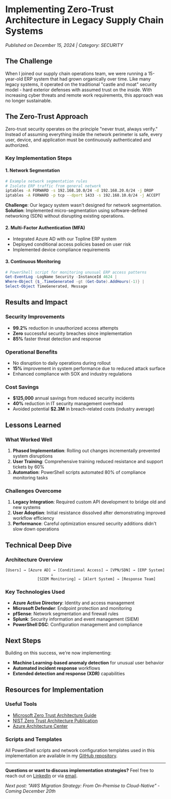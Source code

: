 # Implementing Zero-Trust Architecture in Legacy Supply Chain Systems

*Published on December 15, 2024 | Category: SECURITY*

## The Challenge

When I joined our supply chain operations team, we were running a 15-year-old ERP system that had grown organically over time. Like many legacy systems, it operated on the traditional "castle and moat" security model - hard exterior defenses with assumed trust on the inside. With increasing cyber threats and remote work requirements, this approach was no longer sustainable.

## The Zero-Trust Approach

Zero-trust security operates on the principle "never trust, always verify." Instead of assuming everything inside the network perimeter is safe, every user, device, and application must be continuously authenticated and authorized.

### Key Implementation Steps

#### 1. Network Segmentation
```bash
# Example network segmentation rules
# Isolate ERP traffic from general network
iptables -A FORWARD -s 192.168.10.0/24 -d 192.168.20.0/24 -j DROP
iptables -A FORWARD -p tcp --dport 1433 -s 192.168.10.0/24 -j ACCEPT
```

**Challenge**: Our legacy system wasn't designed for network segmentation.  
**Solution**: Implemented micro-segmentation using software-defined networking (SDN) without disrupting existing operations.

#### 2. Multi-Factor Authentication (MFA)
- Integrated Azure AD with our Topline ERP system
- Deployed conditional access policies based on user risk
- Implemented device compliance requirements

#### 3. Continuous Monitoring
```powershell
# PowerShell script for monitoring unusual ERP access patterns
Get-EventLog -LogName Security -InstanceId 4624 | 
Where-Object {$_.TimeGenerated -gt (Get-Date).AddHours(-1)} |
Select-Object TimeGenerated, Message
```

## Results and Impact

### Security Improvements
- **99.2%** reduction in unauthorized access attempts
- **Zero** successful security breaches since implementation
- **85%** faster threat detection and response

### Operational Benefits
- No disruption to daily operations during rollout
- **15%** improvement in system performance due to reduced attack surface
- Enhanced compliance with SOX and industry regulations

### Cost Savings
- **$125,000** annual savings from reduced security incidents
- **40%** reduction in IT security management overhead
- Avoided potential **$2.3M** in breach-related costs (industry average)

## Lessons Learned

### What Worked Well
1. **Phased Implementation**: Rolling out changes incrementally prevented system disruptions
2. **User Training**: Comprehensive training reduced resistance and support tickets by 60%
3. **Automation**: PowerShell scripts automated 80% of compliance monitoring tasks

### Challenges Overcome
1. **Legacy Integration**: Required custom API development to bridge old and new systems
2. **User Adoption**: Initial resistance dissolved after demonstrating improved workflow efficiency
3. **Performance**: Careful optimization ensured security additions didn't slow down operations

## Technical Deep Dive

### Architecture Overview
```
[Users] → [Azure AD] → [Conditional Access] → [VPN/SDN] → [ERP System]
                    ↓
              [SIEM Monitoring] → [Alert System] → [Response Team]
```

### Key Technologies Used
- **Azure Active Directory**: Identity and access management
- **Microsoft Defender**: Endpoint protection and monitoring  
- **pfSense**: Network segmentation and firewall rules
- **Splunk**: Security information and event management (SIEM)
- **PowerShell DSC**: Configuration management and compliance

## Next Steps

Building on this success, we're now implementing:
- **Machine Learning-based anomaly detection** for unusual user behavior
- **Automated incident response** workflows
- **Extended detection and response (XDR)** capabilities

## Resources for Implementation

### Useful Tools
- [Microsoft Zero Trust Architecture Guide](https://docs.microsoft.com/en-us/security/zero-trust/)
- [NIST Zero Trust Architecture Publication](https://nvlpubs.nist.gov/nistpubs/SpecialPublications/NIST.SP.800-207.pdf)
- [Azure Architecture Center](https://docs.microsoft.com/en-us/azure/architecture/)

### Scripts and Templates
All PowerShell scripts and network configuration templates used in this implementation are available in my [GitHub repository](https://github.com/fmckenzie05/zero-trust-supply-chain).

---

**Questions or want to discuss implementation strategies?** Feel free to reach out on [LinkedIn](https://linkedin.com/in/fernando-mckenzie) or via [email](mailto:fernando.mckenzie@email.com).

*Next post: "AWS Migration Strategy: From On-Premise to Cloud-Native" - Coming December 20th* 
